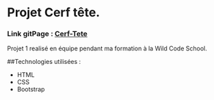 #  Projet Cerf tête.

### Link gitPage  : [Cerf-Tete](https://fjulien.github.io/cerf_tete/ "Cerf-Tete") 

Projet 1 realisé en équipe  pendant ma formation à la Wild Code School. 

##Technologies utilisées : 
- HTML
- CSS
- Bootstrap
